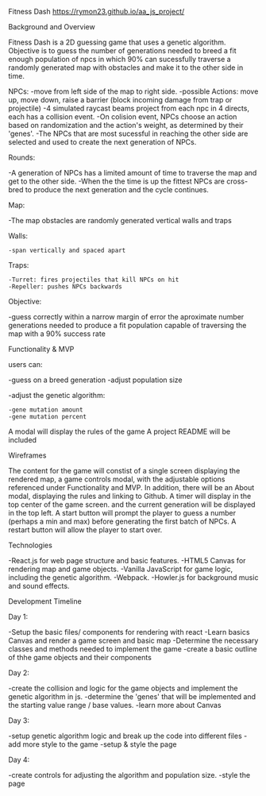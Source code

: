 Fitness Dash
https://rymon23.github.io/aa_js_project/


Background and Overview

Fitness Dash is a 2D guessing game that uses a genetic algorithm.
Objective is to guess the number of generations needed to breed a fit enough population of npcs in which 90% can 
sucessfully traverse a randomly generated map with obstacles and make it to the other side in time.

NPCs:
  -move from left side of the map to right side.
  -possible Actions: move up, move down, raise a barrier (block incoming damage from trap or projectile)
  -4 simulated raycast beams project from each npc in 4 directs, each has a collision event.
  -On colision event, NPCs choose an action based on randomization and the action's weight, as determined by their 'genes'.
  -The NPCs that are most sucessful in reaching the other side are selected and used to create the next generation of NPCs.
  
Rounds: 

  -A generation of NPCs has a limited amount of time to traverse the map and get to the other side. 
  -When the the time is up the fittest NPCs are cross-bred to produce the next generation and the cycle continues. 
  
Map:

  -The map obstacles are randomly generated vertical walls and traps 
  
  Walls:
  
    -span vertically and spaced apart
  
  Traps: 
  
    -Turret: fires projectiles that kill NPCs on hit
    -Repeller: pushes NPCs backwards
    
Objective:

  -guess correctly within a narrow margin of error the aproximate number generations needed to produce a fit population
  capable of traversing the map with a 90% success rate
  
  
Functionality & MVP

  users can:
  
  -guess on a breed generation
  -adjust population size

  -adjust the genetic algorithm:
  
    -gene mutation amount
    -gene mutation percent
    
  A modal will display the rules of the game 
  A project README will be included
  
Wireframes

The content for the game will constist of a single screen displaying the rendered map, a game controls modal, with the adjustable options referenced under Functionality and MVP. In addition, there will be an About modal, displaying the rules and linking to Github. A timer will display in the top center of the game screen. and the current generation will be displayed in the top left. A start button will prompt the player to guess a number (perhaps a min and max) before generating the first batch of NPCs. A restart button will allow the player to start over.

Technologies

-React.js for web page structure and basic features.
-HTML5 Canvas for rendering map and game objects.
-Vanilla JavaScript for game logic, including the genetic algorithm.
-Webpack.
-Howler.js for background music and sound effects.

Development Timeline

Day 1:

  -Setup the basic files/ components for rendering with react
  -Learn basics Canvas and render a game screen and basic map
  -Determine the necessary classes and methods needed to implement the game
  -create a basic outline of thhe game objects and their components
  
Day 2:

  -create the collision and logic for the game objects and implement the genetic algorithm in js.
  -determine the 'genes' that will be implemented and the starting value range / base values.
  -learn more about Canvas
  
Day 3:

  -setup genetic algorithm logic and break up the code into different files
  -add more style to the game
  -setup & style the page
  
Day 4:

  -create controls for adjusting the algorithm and population size.
  -style the page
